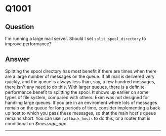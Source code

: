 Q1001
=====

Question
--------

I'm running a large mail server. Should I set `split_spool_directory` to
improve performance?

Answer
------

Splitting the spool directory has most benefit if there are times when
there are a large number of messages on the queue. If all mail is
delivered very quickly, and the queue is always less than, say, a few
hundred messages, there isn't any need to do this. With larger queues,
there is a definite performance benefit to splitting the spool. It shows
up earlier on some types of file system, compared with others. Exim was
not designed for handling large queues. If you are in an enviroment
where lots of messages remain on the queue for long periods of time,
consider implementing a back up host to which you pass these messages,
so that the main host's queue remains short. You can use
`fallback_hosts` to do this, or a router that is conditional on
*\$message\_age*.

* * * * *
